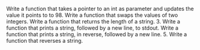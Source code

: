 Write a function that takes a pointer to an int as parameter and updates the value it points to to 98.
Write a function that swaps the values of two integers.
Write a function that returns the length of a string.
3. Write a function that prints a string, followed by a new line, to stdout.
Write a function that prints a string, in reverse, followed by a new line.
5. Write a function that reverses a string.
